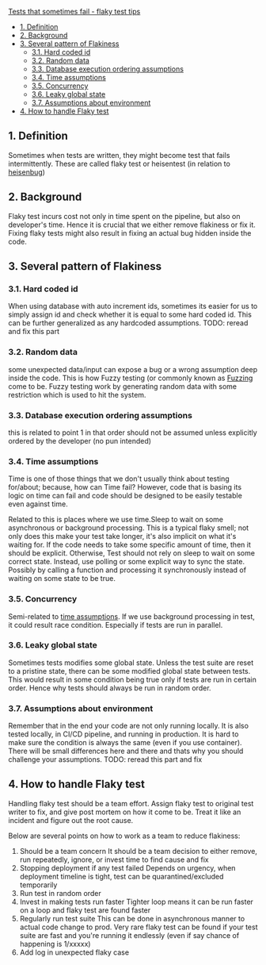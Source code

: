 
[Tests that sometimes fail - flaky test tips](https://samsaffron.com/archive/2019/05/15/tests-that-sometimes-fail)

- [1. Definition](#1-definition)
- [2. Background](#2-background)
- [3. Several pattern of Flakiness](#3-several-pattern-of-flakiness)
  - [3.1. Hard coded id](#31-hard-coded-id)
  - [3.2. Random data](#32-random-data)
  - [3.3. Database execution ordering assumptions](#33-database-execution-ordering-assumptions)
  - [3.4. Time assumptions](#34-time-assumptions)
  - [3.5. Concurrency](#35-concurrency)
  - [3.6. Leaky global state](#36-leaky-global-state)
  - [3.7. Assumptions about environment](#37-assumptions-about-environment)
- [4. How to handle Flaky test](#4-how-to-handle-flaky-test)

## 1. Definition

Sometimes when tests are written, they might become test that fails intermittently. These are called flaky test or heisentest (in relation to [heisenbug](https://en.wikipedia.org/wiki/Heisenbug))

## 2. Background

Flaky test incurs cost not only in time spent on the pipeline, but also on developer's time.
Hence it is crucial that we either remove flakiness or fix it.
Fixing flaky tests might also result in fixing an actual bug hidden inside the code.

## 3. Several pattern of Flakiness

### 3.1. Hard coded id

When using database with auto increment ids, sometimes its easier for us to simply assign id and check whether it is equal to some hard coded id.
This can be further generalized as any hardcoded assumptions.
TODO: reread and fix this part

### 3.2. Random data

some unexpected data/input can expose a bug or a wrong assumption deep inside the code.
This is how Fuzzy testing (or commonly known as [Fuzzing](https://en.wikipedia.org/wiki/Fuzzing) come to be.
Fuzzy testing work by generating random data with some restriction which is used to hit the system.

### 3.3. Database execution ordering assumptions

this is related to point 1 in that order should not be assumed unless explicitly ordered by the developer (no pun intended)

### 3.4. Time assumptions

Time is one of those things that we don't usually think about testing for/about; because, how can Time fail?
However, code that is basing its logic on time can fail and code should be designed to be easily testable even against time.

Related to this is places where we use time.Sleep to wait on some asynchronous or background processing.
This is a typical flaky smell; not only does this make your test take longer, it's also implicit on what it's waiting for.
If the code needs to take some specific amount of time, then it should be explicit.
Otherwise, Test should not rely on sleep to wait on some correct state.
Instead, use polling or some explicit way to sync the state.
Possibly by calling a function and processing it synchronously instead of waiting on some state to be true.

### 3.5. Concurrency
Semi-related to [time assumptions](#time-assumptions).
If we use background processing in test, it could result race condition.
Especially if tests are run in parallel.

### 3.6. Leaky global state
Sometimes tests modifies some global state.
Unless the test suite are reset to a pristine state, there can be some modified global state between tests.
This would result in some condition being true only if tests are run in certain order.
Hence why tests should always be run in random order.

### 3.7. Assumptions about environment
Remember that in the end your code are not only running locally.
It is also tested locally, in CI/CD pipeline, and running in production.
It is hard to make sure the condition is always the same (even if you use container).
There will be small differences here and there and thats why you should challenge your assumptions.
TODO: reread this part and fix

## 4. How to handle Flaky test

Handling flaky test should be a team effort.
Assign flaky test to original test writer to fix, and give post mortem on how it come to be.
Treat it like an incident and figure out the root cause.

Below are several points on how to work as a team to reduce flakiness:

1. Should be a team concern
It should be a team decision to either remove, run repeatedly, ignore, or invest time to find cause and fix
2. Stopping deployment if any test failed
Depends on urgency, when deployment timeline is tight, test can be quarantined/excluded temporarily
3. Run test in random order
4. Invest in making tests run faster
Tighter loop means it can be run faster on a loop and flaky test are found faster
5. Regularly run test suite
This can be done in asynchronous manner to actual code change to prod.
Very rare flaky test can be found if your test suite are fast and you're running it endlessly (even if say chance of happening is 1/xxxxx)
6. Add log in unexpected flaky case
